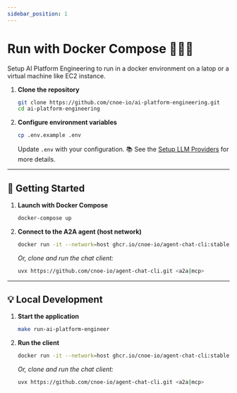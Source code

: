 ```yaml
---
sidebar_position: 1
---
```


# Run with Docker Compose 🚀🧑‍💻

Setup AI Platform Engineering to run in a docker environment on a latop or a virtual machine like EC2 instance.

1. **Clone the repository**

   ```bash
   git clone https://github.com/cnoe-io/ai-platform-engineering.git
   cd ai-platform-engineering
   ```

2. **Configure environment variables**

   ```bash
   cp .env.example .env
   ```

   Update `.env` with your configuration.
   📚 See the [Setup LLM Providers](configure-llms.md) for more details.

---

## 🏁 Getting Started

1. **Launch with Docker Compose**

   ```bash
   docker-compose up
   ```

2. **Connect to the A2A agent (host network)**

   ```bash
   docker run -it --network=host ghcr.io/cnoe-io/agent-chat-cli:stable
   ```

   *Or, clone and run the chat client:*

   ```bash
   uvx https://github.com/cnoe-io/agent-chat-cli.git <a2a|mcp>
   ```

---

## 💡 Local Development

1. **Start the application**

   ```bash
   make run-ai-platform-engineer
   ```

2. **Run the client**
   ```bash
   docker run -it --network=host ghcr.io/cnoe-io/agent-chat-cli:stable
   ```

   *Or, clone and run the chat client:*

   ```bash
   uvx https://github.com/cnoe-io/agent-chat-cli.git <a2a|mcp>
   ```